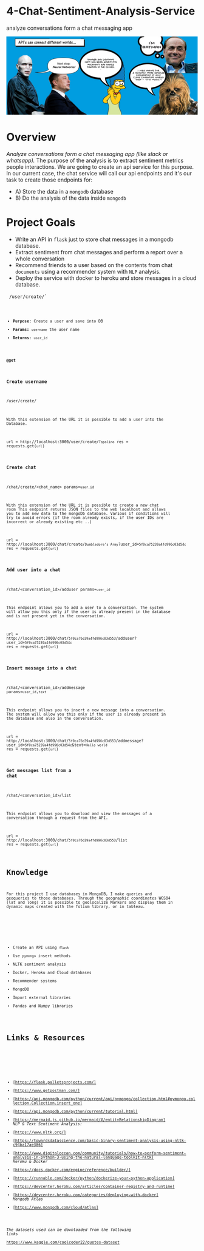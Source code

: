 # 4-Chat-Sentiment-Analysis-Service
analyze conversations form a chat messaging app

<img src="/inputs/image.jpeg">

# Overview
*Analyze conversations form a chat messaging app (like slack or whatsapp).* 
The purpose of the analysis is to extract sentiment metrics people interactions.
We are going to create an api service for this purpose. In our current case, the chat service will call our api
endpoints and it's our task to create those endpoints for:
​
- A) Store the data in a `mongodb` database
- B) Do the analysis of the data inside `mongodb`


# Project Goals

- Write an API in `flask` just to store chat messages in a mongodb database.
- Extract sentiment from chat messages and perform a report over a whole conversation
- Recommend friends to a user based on the contents from chat `documents` using a recommender system with `NLP` analysis.
- Deploy the service with docker to heroku and store messages in a cloud database.
​

<code> /user/create/<username>`<code>
​
  - **Purpose:** Create a user and save into DB
  - **Params:** `username` the user name
  - **Returns:** `user_id`


**@get**
### Create username
/user/create/<username>

With this extension of the URL it is possible to add a user into the Database.

url = http://localhost:3000/user/create/`Topolino`
res = requests.get(`url`)

### Create chat
/chat/create/<chat_name> params=`user_id` 

With this extension of the URL it is possible to create a new chat room
This endpoint returns JSON files to the web localhost and allows you to add new data to the mongoDb database. 
Various if conditions will try to avoid errors (if the room already exists, if the user IDs are incorrect or already existing etc ..)

url = http://localhost:3000/chat/create/`Dumbledore’s Army`?user_id=`5f0ca75239a4fd996c03d54c`
res = requests.get(`url`)

### Add user into a chat
/chat/<conversation_id>/adduser params=`user_id` 

This endpoint allows you to add a user to a conversation.
The system will allow you this only if the user is already present in the database and is not present yet in the conversation.

url = http://localhost:3000/chat/`5f0ca76d39a4fd996c03d553`/adduser?user_id=`5f0ca75239a4fd996c03d54c`
res = requests.get(`url`)

### Insert message into a chat
/chat/<conversation_id>/addmessage params=`user_id`,`text`

This endpoint allows you to insert a new message into a conversation.
The system will allow you this only if the user is already present in the database and also in the conversation.

url = http://localhost:3000/chat/`5f0ca76d39a4fd996c03d553`/addmessage?user_id=`5f0ca75239a4fd996c03d54c`&text=`Hello world`
res = requests.get(`url`)

### Get messages list from a chat
/chat/<conversation_id>/list

This endpoint allows you to download and view the messages of a conversation through a request from the API.

url =  http://localhost:3000/chat/`5f0ca76d39a4fd996c03d553`/list
res = requests.get(`url`)


# Knowledge

For this project I use databases in MongoDB, I make queries and geoqueries to those databases. 
Through the geographic coordinates WGS84 (lat and long) it is possible to geolocalize Markers and display them in dynamic maps created with the folium library, or in tableau.



​
* Create an API using `flask`
* Use `pymongo` insert methods
* NLTK sentiment analysis
* Docker, Heroku and Cloud databases
* Recommender systems
* MongoDB
* Import external libraries
* Pandas and Numpy libraries


# Links & Resources

​
- [https://flask.palletsprojects.com/]
- [https://www.getpostman.com/]
- [https://api.mongodb.com/python/current/api/pymongo/collection.html#pymongo.collection.Collection.insert_one]
- [https://api.mongodb.com/python/current/tutorial.html]
- [https://mermaid-js.github.io/mermaid/#/entityRelationshipDiagram]
​
*NLP & Text Sentiment Analysis:*
​
- [https://www.nltk.org/]
- [https://towardsdatascience.com/basic-binary-sentiment-analysis-using-nltk-c94ba17ae386]
- [https://www.digitalocean.com/community/tutorials/how-to-perform-sentiment-analysis-in-python-3-using-the-natural-language-toolkit-nltk]
​
*Heroku & Docker*
​
- [<https://docs.docker.com/engine/reference/builder/]>
- [<https://runnable.com/docker/python/dockerize-your-python-application]>
- [<https://devcenter.heroku.com/articles/container-registry-and-runtime]>
- [<https://devcenter.heroku.com/categories/deploying-with-docker]>
​
*Mongodb Atlas*
​
- [<https://www.mongodb.com/cloud/atlas]>

*The datasets used can be downloaded from the following links*\
https://www.kaggle.com/coolcoder22/quotes-dataset